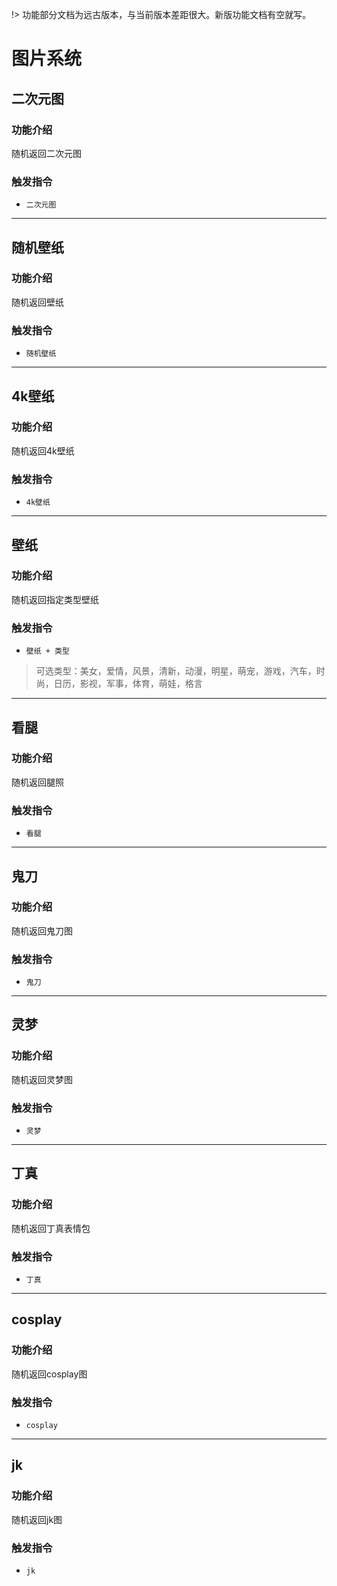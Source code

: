 !> 功能部分文档为远古版本，与当前版本差距很大。新版功能文档有空就写。

# 图片系统

## 二次元图

### 功能介绍

随机返回二次元图

### 触发指令

- ```二次元图```

---

## 随机壁纸

### 功能介绍

随机返回壁纸

### 触发指令

- ```随机壁纸```

---

## 4k壁纸

### 功能介绍

随机返回4k壁纸

### 触发指令

- ```4k壁纸```

---

## 壁纸

### 功能介绍

随机返回指定类型壁纸

### 触发指令

- ```壁纸 + 类型```

> 可选类型：美女，爱情，风景，清新，动漫，明星，萌宠，游戏，汽车，时尚，日历，影视，军事，体育，萌娃，格言

---

## 看腿

### 功能介绍

随机返回腿照

### 触发指令

- ```看腿```

---

## 鬼刀

### 功能介绍

随机返回鬼刀图

### 触发指令

- ```鬼刀```

---

## 灵梦

### 功能介绍

随机返回灵梦图

### 触发指令

- ```灵梦```

---

## 丁真

### 功能介绍

随机返回丁真表情包

### 触发指令

- ```丁真```

---

## cosplay

### 功能介绍

随机返回cosplay图

### 触发指令

- ```cosplay```

---

## jk

### 功能介绍

随机返回jk图

### 触发指令

- ```jk```